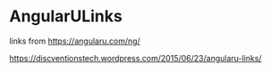 # AngularULinks
links from  https://angularu.com/ng/

https://discventionstech.wordpress.com/2015/06/23/angularu-links/
